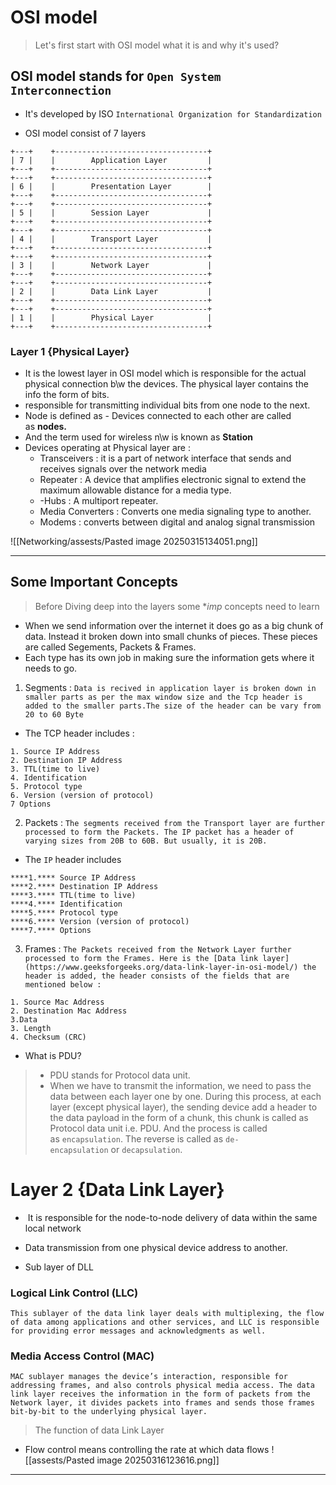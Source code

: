
# OSI model

> Let's first start with OSI model what it is and why it's used?

## OSI model stands for `Open System Interconnection`

- It's developed by ISO `International Organization for Standardization`

- OSI model consist of 7 layers 
```
+---+    +----------------------------------+
| 7 |    |        Application Layer         |
+---+    +----------------------------------+
+---+    +----------------------------------+
| 6 |    |        Presentation Layer        |
+---+    +----------------------------------+
+---+    +----------------------------------+
| 5 |    |        Session Layer             |
+---+    +----------------------------------+
+---+    +----------------------------------+
| 4 |    |        Transport Layer           |
+---+    +----------------------------------+
+---+    +----------------------------------+
| 3 |    |        Network Layer             |
+---+    +----------------------------------+
+---+    +----------------------------------+
| 2 |    |        Data Link Layer           |
+---+    +----------------------------------+
+---+    +----------------------------------+
| 1 |    |        Physical Layer            |
+---+    +----------------------------------+

```

### Layer 1 {Physical Layer}

- It is the lowest layer in OSI model which is responsible for the actual physical connection b\w the devices. The physical layer contains the info the form of bits.
- responsible for transmitting individual bits from one node to the next. 
- Node is defined as - Devices connected to each other are called as **nodes.**
- And the term used for wireless n\w is known as **Station**
- Devices operating at Physical layer are :
	*  Transceivers : it is a part of network interface that sends and receives signals over the network media
	* Repeater : A device that amplifies electronic signal to extend the maximum allowable distance for a media type.
	* -Hubs : A multiport repeater.
	*  Media Converters : Converts one media signaling type to another.
	- Modems : converts between digital and analog signal transmission


![[Networking/assests/Pasted image 20250315134051.png]]

----------------------------------------
## Some Important Concepts

> Before Diving deep into the layers some **imp* concepts need to learn

- When we send information over the internet it does go as a big chunk of data. Instead it broken down into small chunks of pieces. These pieces are called Segements, Packets & Frames. 
- Each type has its own job in making sure the information gets where it needs to go.
1. Segments : `Data is recived in application layer is broken down in smaller parts as per the max window size and the Tcp header is added to the smaller parts.The size of the header can be vary from 20 to 60 Byte` 
-  The TCP header includes :
```
1. Source IP Address  
2. Destination IP Address  
3. TTL(time to live)  
4. Identification  
5. Protocol type   
6. Version (version of protocol)  
7 Options
```

2. Packets  : `The segments received from the Transport layer are further processed to form the Packets. The IP packet has a header of varying sizes from 20B to 60B. But usually, it is 20B. `

- The `IP` header includes

```
****1.**** Source IP Address  
****2.**** Destination IP Address  
****3.**** TTL(time to live)  
****4.**** Identification  
****5.**** Protocol type   
****6.**** Version (version of protocol)  
****7.**** Options
```


3. Frames : `The Packets received from the Network Layer further processed to form the Frames. Here is the [Data link layer](https://www.geeksforgeeks.org/data-link-layer-in-osi-model/) the header is added, the header consists of the fields that are mentioned below :`
```
1. Source Mac Address
2. Destination Mac Address
3.Data
3. Length
4. Checksum (CRC)
```

- What is PDU?

> - PDU stands for Protocol data unit.
> - When we have to transmit the information, we need to pass the data between each layer one by one. During this process, at each layer (except physical layer), the sending device add a header to the data payload in the form of a chunk, this chunk is called as Protocol data unit i.e. PDU. And the process is called as `encapsulation`. The reverse is called as `de-encapsulation` or `decapsulation`.

# Layer 2 {Data Link Layer}

-  It is responsible for the node-to-node delivery of data within the same local network
-  Data transmission from one physical device address to another.

- Sub layer of DLL
### Logical Link Control (LLC)

`This sublayer of the data link layer deals with multiplexing, the flow of data among applications and other services, and LLC is responsible for providing error messages and acknowledgments as well. `

### Media Access Control (MAC)

`MAC sublayer manages the device’s interaction, responsible for addressing frames, and also controls physical media access. The data link layer receives the information in the form of packets from the Network layer, it divides packets into frames and sends those frames bit-by-bit to the underlying physical layer.`

 > The function of data Link Layer

- Flow control means controlling the rate at which data flows
 ![[assests/Pasted image 20250316123616.png]]
----------------------------------------
